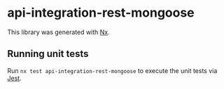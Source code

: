# api-integration-rest-mongoose

This library was generated with [Nx](https://nx.dev).

## Running unit tests

Run `nx test api-integration-rest-mongoose` to execute the unit tests via [Jest](https://jestjs.io).
